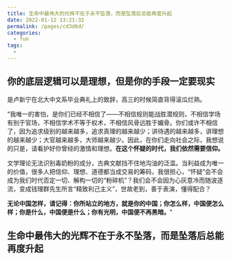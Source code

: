 ```yaml
---
title: 生命中最伟大的光辉不在于永不坠落，而是坠落后总能再度升起
date: 2022-01-12 13:21:32
permalink: /pages/cd3d6d/
categories:
  - fun
tags:
  - 
---
```



## 你的底层逻辑可以是理想，但是你的手段一定要现实

是卢新宁在北大中文系毕业典礼上的致辞，高三的时候简直背得滚瓜烂熟。

"我唯一的害怕，是你们已经不相信了——不相信规则能战胜潜规则，不相信学场有别于官场，不相信学术不等于权术，不相信风骨远胜于媚骨。你们或许不相信了，因为追求级别的越来越多，追求真理的越来越少；讲待遇的越来越多，讲理想的越来越少；大官越来越多，大师越来越少。因此，在你们走向社会之际，我想说的只是，请看护好你曾经的激情和理想。**在这个怀疑的时代，我们依然需要信仰。**



文学理论无法识别毒奶粉的成分，古典文献挡不住地沟油的泛滥。当利益成为唯一的价值，很多人把信仰、理想、道德都当成交易的筹码，我很担心，“怀疑”会不会成为我们时代否定一切、解构一切的“粉碎机”？我们会不会因为心灰意冷而随波逐流，变成钱理群先生所言“精致利己主义”，世故老到，善于表演，懂得配合？



**无论中国怎样，请记得：你所站立的地方，就是你的中国；你怎么样，中国便怎么样；你是什么，中国便是什么；你有光明，中国便不再黑暗。**"



## 生命中最伟大的光辉不在于永不坠落，而是坠落后总能再度升起

